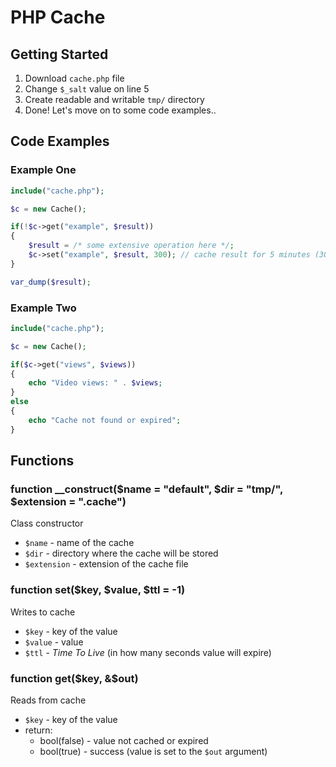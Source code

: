 # PHP Cache
## Getting Started

1. Download `cache.php` file
2. Change `$_salt` value on line 5 
3. Create readable and writable `tmp/` directory
4. Done! Let's move on to some code examples..

## Code Examples
### Example One
```php
include("cache.php");

$c = new Cache();

if(!$c->get("example", $result))
{
    $result = /* some extensive operation here */;
    $c->set("example", $result, 300); // cache result for 5 minutes (300 seconds)
}

var_dump($result);
```

### Example Two
```php
include("cache.php");

$c = new Cache();

if($c->get("views", $views))
{
    echo "Video views: " . $views;
}
else
{
    echo "Cache not found or expired";
}
```

## Functions
### function __construct($name = "default", $dir = "tmp/", $extension = ".cache")
Class constructor
* `$name` - name of the cache
* `$dir` - directory where the cache will be stored
* `$extension` - extension of the cache file

### function set($key, $value, $ttl = -1)
Writes to cache
* `$key` - key of the value
* `$value` - value
* `$ttl` - *Time To Live* (in how many seconds value will expire)

### function get($key, &$out)
Reads from cache
* `$key` - key of the value
* return:
  * bool(false) - value not cached or expired
  * bool(true) - success (value is set to the `$out` argument)
